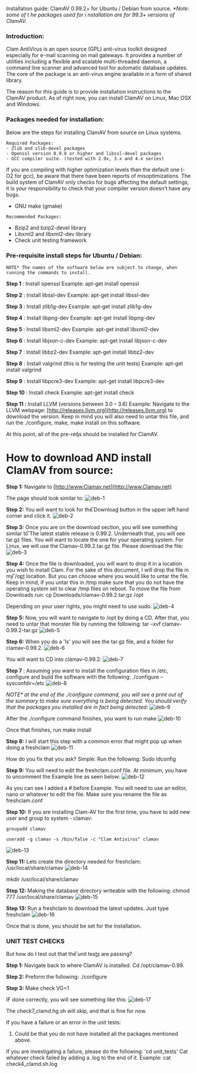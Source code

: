 Installation guide: ClamAV 0.99.2+ for Ubuntu / Debian from source.
_*Note: some of t he packages used for i nstallation are for 99.3+ versions of ClamAV._

### Introduction:

Clam AntiVirus is an open source (GPL) anti-virus toolkit designed especially
for e-mail scanning on mail gateways. It provides a number of utilities including
a flexible and scalable multi-threaded daemon, a command line scanner and advanced
tool for automatic database updates. The core of the package is an anti-virus engine
available in a form of shared library.

The reason for this guide is to provide installation instructions to the ClamAV product.
As of right now, you can install ClamAV on Linux, Mac OSX and Windows.

### Packages needed for installation:

Below are the steps for installing ClamAV from source on Linux systems.

```
Required Packages:
- Zlib and zlib-devel packages
- Openssl version 0.9.8 or higher and libssl-devel packages
- GCC compiler suite. (tested with 2.9x, 3.x and 4.x series)
```
If you are compiling with higher optimization levels than the default one (-O2
for gcc), be aware that there have been reports of misoptimizations. The
build system of ClamAV only checks for bugs affecting the default settings,
it is your responsibility to check that your compiler version doesn’t have any
bugs.

- GNU make (gmake)

```
Recommended Packages:
```
- Bzip2 and bzip2-devel library
- Libxml2 and libxml2-dev library
- Check unit testing framework

### Pre-requisite install steps for Ubuntu / Debian:

```
NOTE* The names of the software below are subject to change, when running the commands to install.
```
**Step 1** : Install openssl
Example: apt-get install openssl

**Step 2** : Install libssl-dev
Example: apt-get install libssl-dev

**Step 3** : Install zlib1g-dev
Example: apt-get install zlib1g-dev

**Step 4** : Install libpng-dev
Example: apt-get install libpng-dev

**Step 5** : Install libxml2-dev
Example: apt-get install libxml2-dev

**Step 6** : Install libjson-c-dev
Example: apt-get install libjson-c-dev


**Step 7** : Install libbz2-dev
Example: apt-get install libbz2-dev

**Step 8** : Install valgrind (this is for testing the unit tests)
Example: apt-get install valgrind

**Step 9** : Install libpcre3-dev
Example: apt-get install libpcre3-dev

**Step 10** : Install check
Example: apt-get install check

**Step 11** : Install LLVM (versions between 3.0 – 3.6)
Example: Navigate to the LLVM webpage:
[http://releases.llvm.org](http://releases.llvm.org) to download the version. Keep in mind you will also need to
untar this file, and run the ./configure, make, make install on this software.

At this point, all of the pre-req͛s should be installed for ClamAV.

# How to download AND install ClamAV from source:

**Step 1:**
Navigate to [http://www.Clamav.net](http://www.Clamav.net)

The page should look similar to:
![deb-1](https://github.com/Cisco-Talos/clamav-faq/blob/master/manual/pictures_4_markdown/deb/deb-1.jpg)

**Step 2:**
You will want to look for the ͞Download͟ button in the upper left hand corner and click it.
![deb-2](https://github.com/Cisco-Talos/clamav-faq/blob/master/manual/pictures_4_markdown/deb/deb-2.jpg)

**Step 3:**
Once you are on the download section, you will see something similar to ͞The latest stable
release is 0.99.2. Underneath that, you will see tar.gz files. You will want to locate the one for
your operating system. For Linux, we will use the Clamav-0.99.2.tar.gz file.
Please download the file:
![deb-3](https://github.com/Cisco-Talos/clamav-faq/blob/master/manual/pictures_4_markdown/deb/deb-3.jpg)

**Step 4:**
Once the file is downloaded, you will want to drop it in a location you wish to install Clam. For
the sake of this document, I will drop the file in my ͞/opt͟ location. But you can choose where
you would like to untar the file. Keep in mind, if you untar this in /tmp make sure that you do
not have the operating system set to clear /tmp files on reboot.
To move the file from Downloads run:
cp Downloads/clamav-0.99.2.tar.gz /opt

Depending on your user rights, you might need to use sudo.
![deb-4](https://github.com/Cisco-Talos/clamav-faq/blob/master/manual/pictures_4_markdown/deb/deb-4.jpg)

**Step 5:**
Now, you will want to navigate to /opt by doing a CD. After that, you need to untar that
monster file by running the following: tar –xvf clamav-0.99.2-tar.gz
![deb-5](https://github.com/Cisco-Talos/clamav-faq/blob/master/manual/pictures_4_markdown/deb/deb-5.jpg)

**Step 6:**
When you do a 'ls' you will see the tar.gz file, and a folder for clamav-0.99.2.
![deb-6](https://github.com/Cisco-Talos/clamav-faq/blob/master/manual/pictures_4_markdown/deb/deb-6.jpg)

You will want to CD into clamav-0.99.2:
![deb-7](https://github.com/Cisco-Talos/clamav-faq/blob/master/manual/pictures_4_markdown/deb/deb-7.jpg)

**Step 7** :
Assuming you want to install the configuration files in /etc, configure and build the software
with the following:
./configure –sysconfdir=/etc
![deb-8](https://github.com/Cisco-Talos/clamav-faq/blob/master/manual/pictures_4_markdown/deb/deb-8.jpg)

_NOTE* at the end of the ./configure command, you will see a print out of the summary to make sure everything is
being detected. You should verify that the packages you installed are in fact being detected:_
![deb-9](https://github.com/Cisco-Talos/clamav-faq/blob/master/manual/pictures_4_markdown/deb/deb-9.jpg)

After the ./configure command finishes, you want to run make
![deb-10](https://github.com/Cisco-Talos/clamav-faq/blob/master/manual/pictures_4_markdown/deb/deb-10.jpg)

Once that finishes, run make install

**Step 8:**
I will start this step with a common error that might pop up when doing a freshclam
![deb-11](https://github.com/Cisco-Talos/clamav-faq/blob/master/manual/pictures_4_markdown/deb/deb-11.jpg)

How do you fix that you ask? Simple:
Run the following:
Sudo ldconfig

**Step 9:**
You will need to edit the freshclam.conf file. At minimum, you have to uncomment the Example
line as seen below:
![deb-12](https://github.com/Cisco-Talos/clamav-faq/blob/master/manual/pictures_4_markdown/deb/deb-12.jpg)

As you can see I added a # before Example.
You will need to use an editor, nano or whatever to edit the file. Make sure you rename the file
as freshclam.conf


**Step 10:**
If you are installing Clam-AV for the first time, you have to add new user and group to
system - clamav:
```
groupadd clamav
```
```
useradd -g clamav -s /bin/false -c "Clam Antivirus" clamav
```
![deb-13](https://github.com/Cisco-Talos/clamav-faq/blob/master/manual/pictures_4_markdown/deb/deb-13.jpg)

**Step 11:**
Lets create the directory needed for freshclam:
/usr/local/share/clamav
![deb-14](https://github.com/Cisco-Talos/clamav-faq/blob/master/manual/pictures_4_markdown/deb/deb-14.jpg)

mkdir /usr/local/share/clamav

**Step 12:**
Making the database directory writeable with the following:
chmod 777 /usr/local/share/clamav
![deb-15](https://github.com/Cisco-Talos/clamav-faq/blob/master/manual/pictures_4_markdown/deb/deb-15.jpg)

**Step 13:**
Run a freshclam to download the latest updates.
Just type freshclam
![deb-16](https://github.com/Cisco-Talos/clamav-faq/blob/master/manual/pictures_4_markdown/deb/deb-16.jpg)

Once that is done, you should be set for the installation.


### UNIT TEST CHECKS
But how do I test out that the ͞unit tests͟ are passing?

**Step 1:**
Navigate back to where ClamAV is installed. Cd /opt/clamav-0.99.

**Step 2:**
Preform the following:
./configure

**Step 3:**
Make check VG=1

IF done correctly, you will see something like this:
![deb-17](https://github.com/Cisco-Talos/clamav-faq/blob/master/manual/pictures_4_markdown/deb/deb-17.jpg)

The check7_clamd.hg.sh will skip, and that is fine for now.

If you have a failure or an error in the unit tests:
1) Could be that you do not have installed all the packages mentioned above.

If you are investigating a failure, please do the following:
'cd unit_tests'
Cat whatever check failed by adding a .log to the end of it.
Example: cat check4_clamd.sh.log


